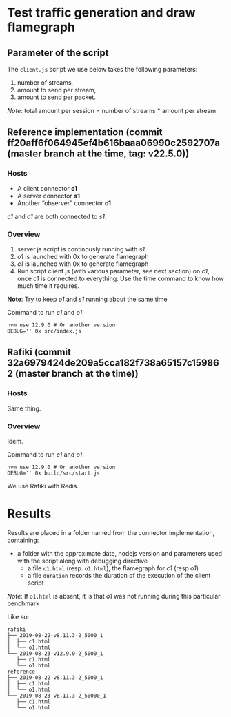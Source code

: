 # Test traffic generation and draw flamegraph

## Parameter of the script

The `client.js` script we use below takes the following parameters:

1. number of streams,
2. amount to send per stream,
3. amount to send per packet.

*Note*: total amount per session = number of streams * amount per stream

## Reference implementation (commit ff20aff6f064945ef4b616baaa06990c2592707a (master branch at the time, tag: v22.5.0))

### Hosts

- A client connector **c1**
- A server connector **s1**
- Another “observer” connector **o1**

*c1* and *o1* are both connected to *s1*.

### Overview

1. server.js script is continously running with *s1*.
2. *o1* is launched with 0x to generate flamegraph
2. *c1* is launched with 0x to generate flamegraph
2. Run script client.js (with various parameter, see next section) on *c1*, once *c1* is connected to everything. Use the time command to know how much time it requires.

**Note**: Try to keep *o1* and *s1* running about the same time

Command to run *c1* and *o1*:
```
nvm use 12.9.0 # Or another version
DEBUG='' 0x src/index.js
```

## Rafiki (commit 32a6979424de209a5cca182f738a65157c159862 (master branch at the time))

### Hosts

Same thing.

### Overview

Idem.

Command to run *c1* and *o1*:

```
nvm use 12.9.0 # Or another version
DEBUG='' 0x build/src/start.js
```

We use Rafiki with Redis.

# Results

Results are placed in a folder named from the connector implementation, containing:
- a folder with the approximate date, nodejs version and parameters used with the script along with debugging directive
  - a file `c1.html` (resp. `o1.html`), the flamegraph for *c1* (resp *o1*)
  - a file `duration` records the duration of the execution of the client script

*Note*: If `o1.html` is absent, it is that *o1* was not running during this particular benchmark

Like so:

    rafiki
    ├── 2019-08-22-v8.11.3-2_5000_1
    │  ├── c1.html
    │  └── o1.html
    └── 2019-08-23-v12.9.0-2_5000_1
       ├── c1.html
       └── o1.html
    reference
    ├── 2019-08-22-v8.11.3-2_5000_1
    │  ├── c1.html
    │  └── o1.html
    └── 2019-08-23-v8.11.3-2_50000_1
       ├── c1.html
       └── o1.html

